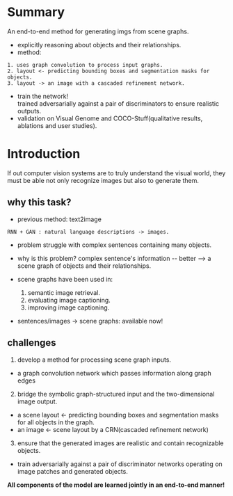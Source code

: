 
# Summary
An end-to-end method for generating imgs from scene graphs.  
* explicitly reasoning about objects and their relationships.  
* method: 
```
1. uses graph convolution to process input graphs.  
2. layout <- predicting bounding boxes and segmentation masks for objects.  
3. layout -> an image with a cascaded refinement network.  
```
  
* train the network!  
trained adversarially against a pair of discriminators to ensure realistic outputs.  
* validation
on Visual Genome and COCO-Stuff(qualitative results, ablations and user studies).  
  
# Introduction
If out computer vision systems are to truly understand the visual world, they must be able not only recognize images but also to generate them.  
  
## why this task?
* previous method: text2image
```
RNN + GAN : natural language descriptions -> images.  
```
* problem
struggle with complex sentences containing many objects.  

* why is this problem?
complex sentence's information -- better --> a scene graph of objects and their relationships.  

* scene graphs have been used in:  
  1. semantic image retrieval.  
  2. evaluating image captioning.  
  3. improving image captioning.  
  
* sentences/images -> scene graphs: available now!

## challenges
1. develop a method for processing scene graph inputs.  
  * a graph convolution network which passes information along graph edges
  
2. bridge the symbolic graph-structured input and the two-dimensional image output.  
  * a scene layout <- predicting bounding boxes and segmentation masks for all objects in the graph.  
  * an image <- scene layout by a CRN(cascaded refinement network)
  
3. ensure that the generated images are realistic and contain recognizable objects.  
  * train adversarially against a pair of discriminator networks operating on image patches and generated objects.  

**All components of the model are learned jointly in an end-to-end manner!**

##   
